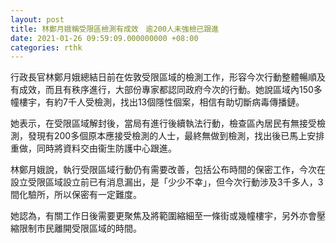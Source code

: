 ```yaml
---
layout: post
title: 林鄭月娥稱受限區檢測有成效　逾200人未強檢已跟進
date: 2021-01-26 09:59:09.000000000 +08:00
categories: rthk
---
```


行政長官林鄭月娥總結日前在佐敦受限區域的檢測工作，形容今次行動整體暢順及有成效，而且有秩序進行，大部份專家都認同政府今次的行動。她說區域內150多幢樓宇，有約7千人受檢測，找出13個隱性個案，相信有助切斷病毒傳播鏈。

她表示，在受限區域解封後，當局有進行後續執法行動，檢查區內居民有無接受檢測，發現有200多個原本應接受檢測的人士，最終無做到檢測，找出後已馬上安排重做，同時將資料交由衞生防護中心跟進。

林鄭月娥說，執行受限區域行動仍有需要改善，包括公布時間的保密工作，今次在設立受限區域設立前已有消息漏出，是「少少不幸」，但今次行動涉及3千多人，3間化驗所，所以保密有一定難度。

她認為，有關工作日後需要更聚焦及將範圍縮細至一條街或幾幢樓宇，另外亦會壓縮限制市民離開受限區域的時間。
